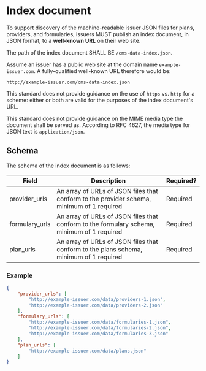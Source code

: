 Index document
==============

To support discovery of the machine-readable issuer JSON files for plans,
providers, and formularies, issuers MUST publish an index document, in JSON
format, to a **well-known URL** on their web site.

The path of the index document SHALL BE `/cms-data-index.json`.

Assume an issuer has a public web site at the domain name `example-issuer.com`.
A fully-qualified well-known URL therefore would be:

```
http://example-issuer.com/cms-data-index.json
```

This standard does not provide guidance on the use of `https` vs. `http` for
a scheme: either or both are valid for the purposes of the index document's URL.

This standard does not provide guidance on the MIME media type the document
shall be served as. According to RFC 4627, the media type for JSON text is
`application/json`.

Schema
------

The schema of the index document is as follows:

| Field | Description | Required? |
| ----- | ----------- | --------- |
| provider_urls | An array of URLs of JSON files that conform to the provider schema, minimum of 1 required | Required |
| formulary_urls | An array of URLs of JSON files that conform to the formulary schema, minimum of 1 required | Required |
| plan_urls | An array of URLs of JSON files that conform to the plans schema, minimum of 1 required | Required |

### Example

``` json
{
    "provider_urls": [
        "http://example-issuer.com/data/providers-1.json",
        "http://example-issuer.com/data/providers-2.json"
    ],
    "formulary_urls": [
        "http://example-issuer.com/data/formularies-1.json",
        "http://example-issuer.com/data/formularies-2.json",
        "http://example-issuer.com/data/formularies-3.json"
    ],
    "plan_urls": [
        "http://example-issuer.com/data/plans.json"
    ]
}
```
